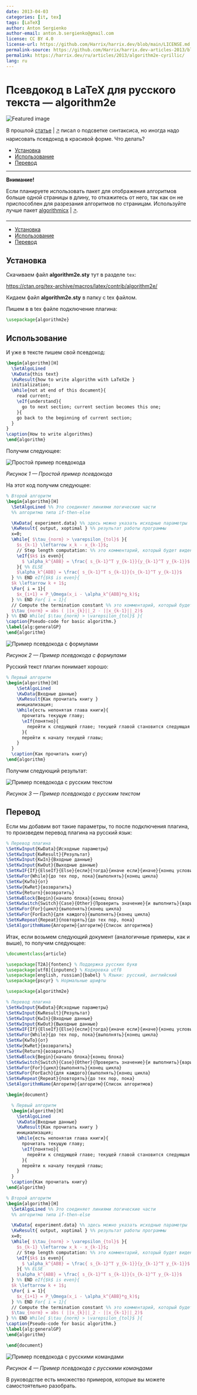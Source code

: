 ```yaml
---
date: 2013-04-03
categories: [it, tex]
tags: [LaTeX]
author: Anton Sergienko
author-email: anton.b.sergienko@gmail.com
license: CC BY 4.0
license-url: https://github.com/Harrix/harrix.dev/blob/main/LICENSE.md
permalink-source: https://github.com/Harrix/harrix.dev-articles-2013/blob/main/algorithm2e-cyrillic/algorithm2e-cyrillic.md
permalink: https://harrix.dev/ru/articles/2013/algorithm2e-cyrillic/
lang: ru
---
```


# Псевдокод в LaTeX для русского текста — algorithm2e

![Featured image](featured-image.svg)

В прошлой [статье](https://github.com/Harrix/harrix.dev-articles-2013/blob/main/latex-highlight-cyrillic/latex-highlight-cyrillic.md) | [🡥](https://harrix.dev/ru/articles/2013/latex-highlight-cyrillic/) писал о подсветке синтаксиса, но иногда надо нарисовать псевдокод в красивой форме. Что делать?

- [Установка](#установка)
- [Использование](#использование)
- [Перевод](#перевод)

---

**Внимание!** <!-- !important -->

Если планируете использовать пакет для отображения алгоритмов больше одной страницы в длину, то откажитесь от него, так как он не приспособлен для разрезания алгоритмов по страницам. Используйте лучше пакет [algorithmicx](https://github.com/Harrix/harrix.dev-articles-2013/blob/main/algorithmicx-cyrillic/algorithmicx-cyrillic.md) | [🡥](https://harrix.dev/ru/articles/2013/algorithmicx-cyrillic/).

---

- [Установка](#установка)
- [Использование](#использование)
- [Перевод](#перевод)

## Установка

Скачиваем файл **algorithm2e.sty** тут в разделе `tex`:

<https://ctan.org/tex-archive/macros/latex/contrib/algorithm2e/>

Кидаем файл **algorithm2e.sty** в папку с tex файлом.

Пишем в в tex файле подключение плагина:

```tex
\usepackage{algorithm2e}
```

## Использование

И уже в тексте пишем свой псевдокод:

```tex
\begin{algorithm}[H]
  \SetAlgoLined
  \KwData{this text}
  \KwResult{how to write algorithm with LaTeX2e }
  initialization;
  \While{not at end of this document}{
    read current;
    \eIf{understand}{
      go to next section; current section becomes this one;
    }{
    go back to the beginning of current section;
  }
}
\caption{How to write algorithms}
\end{algorithm}
```

Получим следующее:

![Простой пример псевдокода](img/algo_01.png)

_Рисунок 1 — Простой пример псевдокода_

На этот код получим следующее:

```tex
% Второй алгоритм
\begin{algorithm}[H]
  \SetAlgoLined %% Это соединяет линиями логические части
  %% алгоритма типа if-then-else

  \KwData{ experiment.data} %% здесь можно указать исходные параметры
  \KwResult{ output, xoptimal } %% результат работы программы
  x=0;
  \While{ $\tau_{norm} > \varepsilon_{tol}$ }{
    $s_{k-1} \leftarrow x_k - x_{k-1}$;
    // Step length computation: %% это комментарий, который будет виден.
    \eIf{$k$ is even}{
      $ \alpha_k^{ABB} = \frac{ s_{k-1}^T y_{k-1}}{y_{k-1}^T y_{k-1}}$
    }{ %% ELSE
    $\alpha_k^{ABB} = \frac{ s_{k-1}^T s_{k-1}}{s_{k-1}^T y_{k-1}}$
  } %% END eIf{$k$ is even}{
  $k \leftarrow k + 1$;
  \For{ i = 1}{
    $x_{i+1} = P_\Omega(x_i - \alpha_k^{ABB}*g_k)$;
  } %% END For{ i = 1}{
  // Compute the termination constant %% это комментарий, который будет виден.
  $\tau_{norm} = abs ( ||x_{k}||_2 - ||x_{k-1}||_2)$
} %% END While{ $\tau_{norm} > \varepsilon_{tol}$ }{
\caption{Pseudo-code for basic algorithm.}
\label{alg:generalGP}
\end{algorithm}
```

![Пример псевдокода с формулами](img/algo_02.png)

_Рисунок 2 — Пример псевдокода с формулами_

Русский текст плагин понимает хорошо:

```tex
% Первый алгоритм
\begin{algorithm}[H]
    \SetAlgoLined
    \KwData{Входные данные}
    \KwResult{Как прочитать книгу }
    инициализация;
    \While{есть непонятая глава книги}{
      прочитать текущую главу;
      \eIf{понятно}{
        перейти к следующей главе; текущей главой становится следующая глава;
      }{
      перейти к началу текущей главы;
    }
  }
  \caption{Как прочитать книгу}
\end{algorithm}
```

Получим следующий результат:

![Пример псевдокода с русским текстом](img/algo_03.png)

_Рисунок 3 — Пример псевдокода с русским текстом_

## Перевод

Если мы добавим вот такие параметры, то после подключения плагина, то произведем перевод плагина на русский язык:

```tex
% Перевод плагина
\SetKwInput{KwData}{Исходные параметры}
\SetKwInput{KwResult}{Результат}
\SetKwInput{KwIn}{Входные данные}
\SetKwInput{KwOut}{Выходные данные}
\SetKwIF{If}{ElseIf}{Else}{если}{тогда}{иначе если}{иначе}{конец условия}
\SetKwFor{While}{до тех пор, пока}{выполнять}{конец цикла}
\SetKw{KwTo}{от}
\SetKw{KwRet}{возвратить}
\SetKw{Return}{возвратить}
\SetKwBlock{Begin}{начало блока}{конец блока}
\SetKwSwitch{Switch}{Case}{Other}{Проверить значение}{и выполнить}{вариант}{в противном случае}{конец варианта}{конец проверки значений}
\SetKwFor{For}{цикл}{выполнять}{конец цикла}
\SetKwFor{ForEach}{для каждого}{выполнять}{конец цикла}
\SetKwRepeat{Repeat}{повторять}{до тех пор, пока}
\SetAlgorithmName{Алгоритм}{алгоритм}{Список алгоритмов}
```

Итак, если возьмем следующий документ (аналогичные примеры, как и выше), то получим следующее:

```tex
\documentclass{article}

\usepackage[T2A]{fontenc} % Поддержка русских букв
\usepackage[utf8]{inputenc} % Кодировка utf8
\usepackage[english, russian]{babel} % Языки: русский, английский
\usepackage{pscyr} % Нормальные шрифты

\usepackage{algorithm2e}

% Перевод плагина
\SetKwInput{KwData}{Исходные параметры}
\SetKwInput{KwResult}{Результат}
\SetKwInput{KwIn}{Входные данные}
\SetKwInput{KwOut}{Выходные данные}
\SetKwIF{If}{ElseIf}{Else}{если}{тогда}{иначе если}{иначе}{конец условия}
\SetKwFor{While}{до тех пор, пока}{выполнять}{конец цикла}
\SetKw{KwTo}{от}
\SetKw{KwRet}{возвратить}
\SetKw{Return}{возвратить}
\SetKwBlock{Begin}{начало блока}{конец блока}
\SetKwSwitch{Switch}{Case}{Other}{Проверить значение}{и выполнить}{вариант}{в противном случае}{конец варианта}{конец проверки значений}
\SetKwFor{For}{цикл}{выполнять}{конец цикла}
\SetKwFor{ForEach}{для каждого}{выполнять}{конец цикла}
\SetKwRepeat{Repeat}{повторять}{до тех пор, пока}
\SetAlgorithmName{Алгоритм}{алгоритм}{Список алгоритмов}

\begin{document}

  % Первый алгоритм
  \begin{algorithm}[H]
    \SetAlgoLined
    \KwData{Входные данные}
    \KwResult{Как прочитать книгу }
    инициализация;
    \While{есть непонятая глава книги}{
      прочитать текущую главу;
      \eIf{понятно}{
        перейти к следующей главе; текущей главой становится следующая глава;
      }{
      перейти к началу текущей главы;
    }
  }
  \caption{Как прочитать книгу}
\end{algorithm}

% Второй алгоритм
\begin{algorithm}[H]
  \SetAlgoLined %% Это соединяет линиями логические части
  %% алгоритма типа if-then-else

  \KwData{ experiment.data} %% здесь можно указать исходные параметры
  \KwResult{ output, xoptimal } %% результат работы программы
  x=0;
  \While{ $\tau_{norm} > \varepsilon_{tol}$ }{
    $s_{k-1} \leftarrow x_k - x_{k-1}$;
    // Step length computation: %% это комментарий, который будет виден.
    \eIf{$k$ is even}{
      $ \alpha_k^{ABB} = \frac{ s_{k-1}^T y_{k-1}}{y_{k-1}^T y_{k-1}}$
    }{ %% ELSE
    $\alpha_k^{ABB} = \frac{ s_{k-1}^T s_{k-1}}{s_{k-1}^T y_{k-1}}$
  } %% END eIf{$k$ is even}{
  $k \leftarrow k + 1$;
  \For{ i = 1}{
    $x_{i+1} = P_\Omega(x_i - \alpha_k^{ABB}*g_k)$;
  } %% END For{ i = 1}{
  // Compute the termination constant %% это комментарий, который будет виден.
  $\tau_{norm} = abs ( ||x_{k}||_2 - ||x_{k-1}||_2)$
} %% END While{ $\tau_{norm} > \varepsilon_{tol}$ }{
\caption{Pseudo-code for basic algorithm.}
\label{alg:generalGP}
\end{algorithm}

\end{document}
```

![Пример псевдокода с русскими командами](img/pseudocode.png)

_Рисунок 4 — Пример псевдокода с русскими командами_

В руководстве есть множество примеров, которые вы можете самостоятельно разобрать.
